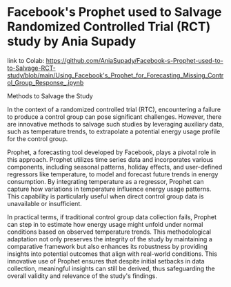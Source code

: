 # Facebook's Prophet used to Salvage Randomized Controlled Trial (RCT) study by Ania Supady


link to Colab: https://github.com/AniaSupady/Facebook-s-Prophet-used-to-to-Salvage-RCT-study/blob/main/Using_Facebook's_Prophet_for_Forecasting_Missing_Control_Group_Response_.ipynb

Methods to Salvage the Study

In the context of a randomized controlled trial (RTC), encountering a failure to produce a control group can pose significant challenges. However, there are innovative methods to salvage such studies by leveraging auxiliary data, such as temperature trends, to extrapolate a potential energy usage profile for the control group.

Prophet, a forecasting tool developed by Facebook, plays a pivotal role in this approach. Prophet utilizes time series data and incorporates various components, including seasonal patterns, holiday effects, and user-defined regressors like temperature, to model and forecast future trends in energy consumption. By integrating temperature as a regressor, Prophet can capture how variations in temperature influence energy usage patterns. This capability is particularly useful when direct control group data is unavailable or insufficient.

In practical terms, if traditional control group data collection fails, Prophet can step in to estimate how energy usage might unfold under normal conditions based on observed temperature trends. This methodological adaptation not only preserves the integrity of the study by maintaining a comparative framework but also enhances its robustness by providing insights into potential outcomes that align with real-world conditions. This innovative use of Prophet ensures that despite initial setbacks in data collection, meaningful insights can still be derived, thus safeguarding the overall validity and relevance of the study's findings.
